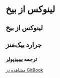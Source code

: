 # لینوکس از بیخ

## **لینوکس از بیخ**

## **جرارد بیک‌مَنز**

### **ترجمه** [**سیدپولر**](https://github.com/seedpuller)

[مشاهده در GitBook](https://seedpuller.gitbook.io/plfs)

